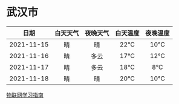 # 武汉市
|日期|白天天气|夜晚天气|白天温度|夜晚温度|
|:--:|:--:|:--:|:--:|:--:|
|2021-11-15|晴|晴|22℃|10℃|
|2021-11-16|晴|多云|17℃|12℃|
|2021-11-17|晴|多云|18℃|8℃|
|2021-11-18|晴|晴|20℃|10℃|
 
[物联网学习指南](http://doc.lziqi.top/IoT)

